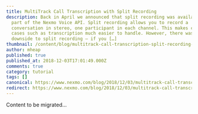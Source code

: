 ```yaml
---
title: MultiTrack Call Transcription with Split Recording
description: Back in April we announced that split recording was available as
  part of the Nexmo Voice API. Split recording allows you to record a
  conversation in stereo, one participant in each channel. This makes common use
  cases such as transcription much easier to handle. However, there was one
  downside to split recording – if you […]
thumbnail: /content/blog/multitrack-call-transcription-split-recording-voice-dr/MultiTrack-Call-Transcription_1200x675.jpg
author: mheap
published: true
published_at: 2018-12-03T17:01:49.000Z
comments: true
category: tutorial
tags: []
canonical: https://www.nexmo.com/blog/2018/12/03/multitrack-call-transcription-split-recording-voice-dr
redirect: https://www.nexmo.com/blog/2018/12/03/multitrack-call-transcription-split-recording-voice-dr
---
```


Content to be migrated...
